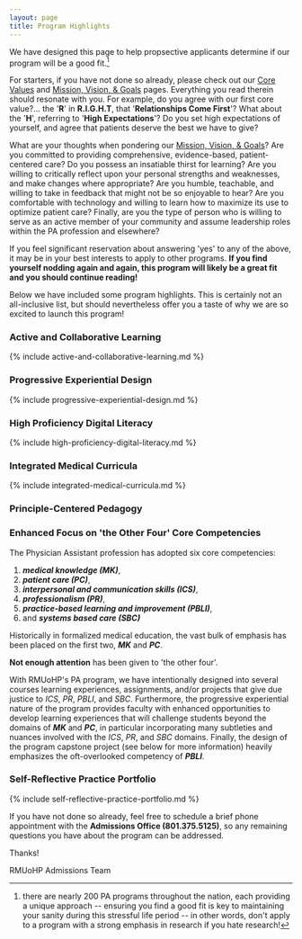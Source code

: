 ```yaml
---
layout: page
title: Program Highlights
---
```


We have designed this page to help propsective applicants determine if our program will be a good fit.[^fit] 

For starters, if you have not done so already, please check out our <a href="/core-values" target="_blank">Core Values</a> and <a href="/mission-vision-goals" target="_blank">Mission, Vision, & Goals</a> pages. Everything you read therein should resonate with you. For example, do you agree with our first core value?... the '**R**' in **R.I.G.H.T**, that '**Relationships Come First**'? What about the '**H**', referring to '**High Expectations**'? Do you set high expectations of yourself, and agree that patients deserve the best we have to give?

What are your thoughts when pondering our <a href="/mission-vision-goals" target="_blank">Mission, Vision, & Goals</a>? Are you committed to providing comprehensive, evidence-based, patient-centered care? Do you possess an insatiable thirst for learning? Are you willing to critically reflect upon your personal strengths and weaknesses, and make changes where appropriate? Are you humble, teachable, and willing to take in feedback that might not be so enjoyable to hear? Are you comfortable with technology and willing to learn how to maximize its use to optimize patient care? Finally, are you the type of person who is willing to serve as an active member of your community and assume leadership roles within the PA profession and elsewhere?

If you feel significant reservation about answering 'yes' to any of the above, it may be in your best interests to apply to other programs. **If you find yourself nodding again and again, this program will likely be a great fit and you should continue reading!** 

Below we have included some program highlights. This is certainly not an all-inclusive list, but should nevertheless offer you a taste of why we are so excited to launch this program!

### Active and Collaborative Learning  

{% include active-and-collaborative-learning.md %}

### Progressive Experiential Design  

{% include progressive-experiential-design.md %}

### High Proficiency Digital Literacy

{% include high-proficiency-digital-literacy.md %}

### Integrated Medical Curricula

{% include integrated-medical-curricula.md %}

### Principle-Centered Pedagogy

### Enhanced Focus on 'the Other Four' Core Competencies

The Physician Assistant profession has adopted six core competencies: 

1. _**medical knowledge (MK)**_,
2. **_patient care (PC)_**,
3. **_interpersonal and communication skills (ICS)_**,
4. **_professionalism (PR)_**,
5. **_practice-based learning and improvement (PBLI)_**, 
6. and **_systems based care (SBC)_**

Historically in formalized medical education, the vast bulk of emphasis has been placed on the first two, **_MK_** and **_PC_**. 

**Not enough attention** has been given to 'the other four'.

With RMUoHP's PA program, we have intentionally designed into several courses learning experiences, assignments, and/or projects that give due justice to _ICS_, _PR_, _PBLI_, and _SBC_. Furthermore, the progressive experiential nature of the program provides faculty with enhanced opportunities to develop learning experiences that will challenge students beyond the domains of **_MK_** and **_PC_**, in particular incorporating many subtleties and nuances involved with the _ICS_, _PR_, and _SBC_ domains. Finally, the design of the program capstone project (see below for more information) heavily emphasizes the oft-overlooked competency of **_PBLI_**.

### Self-Reflective Practice Portfolio

{% include self-reflective-practice-portfolio.md %}

If you have not done so already, feel free to schedule a brief phone appointment with the **Admissions Office (801.375.5125)**, so any remaining questions you have about the program can be addressed.

Thanks!

RMUoHP Admissions Team

[^fit]: there are nearly 200 PA programs throughout the nation, each providing a unique approach -- ensuring you find a good fit is key to maintaining your sanity during this stressful life period -- in other words, don't apply to a program with a strong emphasis in research if you hate research!
